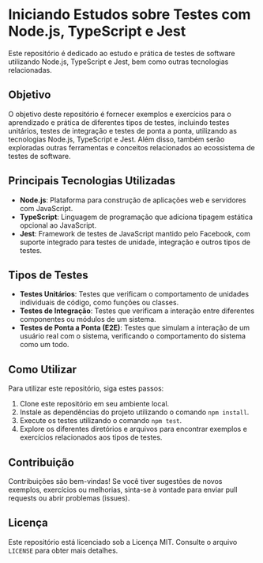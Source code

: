 # Iniciando Estudos sobre Testes com Node.js, TypeScript e Jest

Este repositório é dedicado ao estudo e prática de testes de software utilizando Node.js, TypeScript e Jest, bem como outras tecnologias relacionadas.

## Objetivo

O objetivo deste repositório é fornecer exemplos e exercícios para o aprendizado e prática de diferentes tipos de testes, incluindo testes unitários, testes de integração e testes de ponta a ponta, utilizando as tecnologias Node.js, TypeScript e Jest. Além disso, também serão exploradas outras ferramentas e conceitos relacionados ao ecossistema de testes de software.

## Principais Tecnologias Utilizadas

- **Node.js**: Plataforma para construção de aplicações web e servidores com JavaScript.
- **TypeScript**: Linguagem de programação que adiciona tipagem estática opcional ao JavaScript.
- **Jest**: Framework de testes de JavaScript mantido pelo Facebook, com suporte integrado para testes de unidade, integração e outros tipos de testes.

## Tipos de Testes

- **Testes Unitários**: Testes que verificam o comportamento de unidades individuais de código, como funções ou classes.
- **Testes de Integração**: Testes que verificam a interação entre diferentes componentes ou módulos de um sistema.
- **Testes de Ponta a Ponta (E2E)**: Testes que simulam a interação de um usuário real com o sistema, verificando o comportamento do sistema como um todo.

## Como Utilizar

Para utilizar este repositório, siga estes passos:

1. Clone este repositório em seu ambiente local.
2. Instale as dependências do projeto utilizando o comando `npm install`.
3. Execute os testes utilizando o comando `npm test`.
4. Explore os diferentes diretórios e arquivos para encontrar exemplos e exercícios relacionados aos tipos de testes.

## Contribuição

Contribuições são bem-vindas! Se você tiver sugestões de novos exemplos, exercícios ou melhorias, sinta-se à vontade para enviar pull requests ou abrir problemas (issues).

## Licença

Este repositório está licenciado sob a Licença MIT. Consulte o arquivo `LICENSE` para obter mais detalhes.
